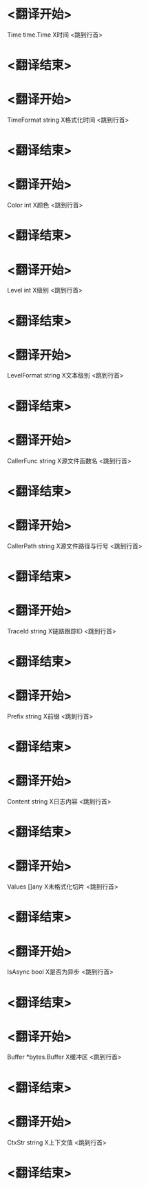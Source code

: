 
# <翻译开始>
Time time.Time
X时间
<跳到行首>
# <翻译结束>

# <翻译开始>
TimeFormat string
X格式化时间
<跳到行首>
# <翻译结束>

# <翻译开始>
Color int
X颜色
<跳到行首>
# <翻译结束>

# <翻译开始>
Level int
X级别
<跳到行首>
# <翻译结束>

# <翻译开始>
LevelFormat string
X文本级别
<跳到行首>
# <翻译结束>

# <翻译开始>
CallerFunc string
X源文件函数名
<跳到行首>
# <翻译结束>

# <翻译开始>
CallerPath string
X源文件路径与行号
<跳到行首>
# <翻译结束>

# <翻译开始>
TraceId string
X链路跟踪ID
<跳到行首>
# <翻译结束>

# <翻译开始>
Prefix string
X前缀
<跳到行首>
# <翻译结束>

# <翻译开始>
Content string
X日志内容
<跳到行首>
# <翻译结束>

# <翻译开始>
Values []any
X未格式化切片
<跳到行首>
# <翻译结束>

# <翻译开始>
IsAsync bool
X是否为异步
<跳到行首>
# <翻译结束>

# <翻译开始>
Buffer *bytes.Buffer
X缓冲区
<跳到行首>
# <翻译结束>

# <翻译开始>
CtxStr string
X上下文值
<跳到行首>
# <翻译结束>
